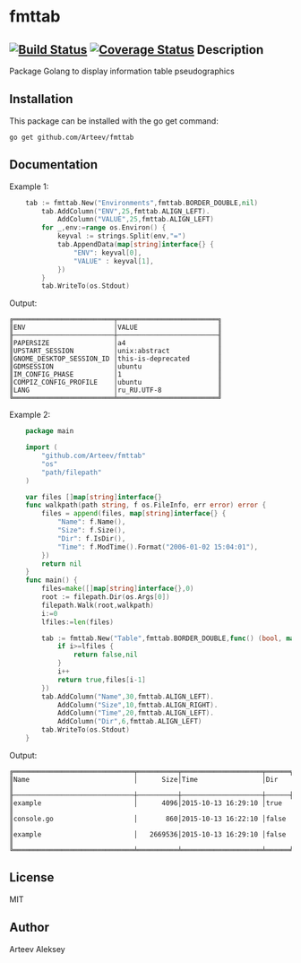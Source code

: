 # fmttab

[![Build Status](https://travis-ci.org/Arteev/fmttab.svg?branch=master)](https://travis-ci.org/Arteev/fmttab)
[![Coverage Status](https://coveralls.io/repos/Arteev/fmttab/badge.svg?branch=master&service=github)](https://coveralls.io/github/Arteev/fmttab?branch=master)
Description
-----------

Package Golang to display information table pseudographics

Installation
------------

This package can be installed with the go get command:

    go get github.com/Arteev/fmttab

Documentation
-------------
Example 1:

```go
    tab := fmttab.New("Environments",fmttab.BORDER_DOUBLE,nil)
        tab.AddColumn("ENV",25,fmttab.ALIGN_LEFT).
            AddColumn("VALUE",25,fmttab.ALIGN_LEFT)
        for _,env:=range os.Environ() {
            keyval := strings.Split(env,"=")
            tab.AppendData(map[string]interface{} {
                "ENV": keyval[0],
                "VALUE" : keyval[1],
            })
        }
        tab.WriteTo(os.Stdout)
```

Output:
```
╔═════════════════════════╤═════════════════════════╗
║ENV                      │VALUE                    ║
╟─────────────────────────┼─────────────────────────╢
║PAPERSIZE                │a4                       ║
║UPSTART_SESSION          │unix:abstract            ║
║GNOME_DESKTOP_SESSION_ID │this-is-deprecated       ║
║GDMSESSION               │ubuntu                   ║
║IM_CONFIG_PHASE          │1                        ║
║COMPIZ_CONFIG_PROFILE    │ubuntu                   ║
║LANG                     │ru_RU.UTF-8              ║
╚═════════════════════════╧═════════════════════════╝
```

Example 2:
```go
    package main

    import (
        "github.com/Arteev/fmttab"
        "os"
        "path/filepath"
    )

    var files []map[string]interface{}
    func walkpath(path string, f os.FileInfo, err error) error {
        files = append(files, map[string]interface{} {
            "Name": f.Name(),
            "Size": f.Size(),
            "Dir": f.IsDir(),
            "Time": f.ModTime().Format("2006-01-02 15:04:01"),
        })
        return nil
    }
    func main() {
        files=make([]map[string]interface{},0)
        root := filepath.Dir(os.Args[0])
        filepath.Walk(root,walkpath)
        i:=0
        lfiles:=len(files)

        tab := fmttab.New("Table",fmttab.BORDER_DOUBLE,func() (bool, map[string]interface{}) {
            if i>=lfiles {
                return false,nil
            }
            i++
            return true,files[i-1]
        })
        tab.AddColumn("Name",30,fmttab.ALIGN_LEFT).
            AddColumn("Size",10,fmttab.ALIGN_RIGHT).
            AddColumn("Time",20,fmttab.ALIGN_LEFT).
            AddColumn("Dir",6,fmttab.ALIGN_LEFT)
        tab.WriteTo(os.Stdout)
    }
```

Output:
```
╔══════════════════════════════╤══════════╤════════════════════╤══════╗
║Name                          │      Size│Time                │Dir   ║
╟──────────────────────────────┼──────────┼────────────────────┼──────╢
║example                       │      4096│2015-10-13 16:29:10 │true  ║
║console.go                    │       860│2015-10-13 16:22:10 │false ║
║example                       │   2669536│2015-10-13 16:29:10 │false ║
╚══════════════════════════════╧══════════╧════════════════════╧══════╝
```


License
-------

  MIT

Author
------

Arteev Aleksey
